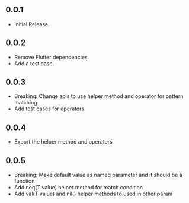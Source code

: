 ## 0.0.1

- Initial Release.

## 0.0.2

- Remove Flutter dependencies.
- Add a test case.

## 0.0.3

- Breaking: Change apis to use helper method and operator for pattern matching
- Add test cases for operators.

## 0.0.4

- Export the helper method and operators

## 0.0.5

- Breaking: Make default value as named parameter and it should be a function
- Add neq(T value) helper method for match condition
- Add val(T value) and nil<T>() helper methods to used in other param

